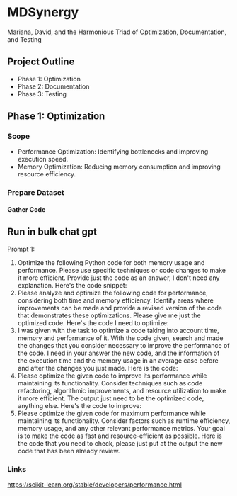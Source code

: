 # MDSynergy
Mariana, David, and the Harmonious Triad of Optimization, Documentation, and Testing

## Project Outline
* Phase 1: Optimization
* Phase 2: Documentation
* Phase 3: Testing


## Phase 1: Optimization

### Scope

* Performance Optimization: Identifying bottlenecks and improving execution speed.
* Memory Optimization: Reducing memory consumption and improving resource efficiency.

### Prepare Dataset

#### Gather Code


## Run in bulk chat gpt

Prompt 1:

1. Optimize the following Python code for both memory usage and performance. Please use specific techniques or code changes to make it more efficient. Provide just the code as an answer, I don't need any explanation. Here's the code snippet:
2. Please analyze and optimize the following code for performance, considering both time and memory efficiency. Identify areas where improvements can be made and provide a revised version of the code that demonstrates these optimizations. Please give me just the optimized code. Here's the code I need to optimize:
3. I was given with the task to optimize a code taking into account time, memory and performance of it. With the code given, search and made the changes that you consider necessary to improve the performance of the code. I need in your answer the new code, and the information of the execution time and the memory usage in an average case before and after the changes you just made. Here is the code:
4. Please optimize the given code to improve its performance while maintaining its functionality. Consider techniques such as code refactoring, algorithmic improvements, and resource utilization to make it more efficient. The output just need to be the optimized code, anything else. Here's the code to improve:
5. Please optimize the given code for maximum performance while maintaining its functionality. Consider factors such as runtime efficiency, memory usage, and any other relevant performance metrics. Your goal is to make the code as fast and resource-efficient as possible. Here is the code that you need to check, please just put at the output the new code that has been already review.




### Links
https://scikit-learn.org/stable/developers/performance.html

